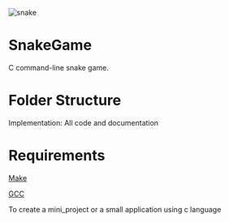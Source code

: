  ![snake](https://user-images.githubusercontent.com/47055652/115001433-41845380-9ec1-11eb-9def-6e5e3baab445.png)
# SnakeGame
C command-line snake game.

# Folder Structure
Implementation: All code and documentation


# Requirements
[Make](https://www.gnu.org/software/make/) 

[GCC](https://gcc.gnu.org/)


To create a mini_project or a small application using c language
